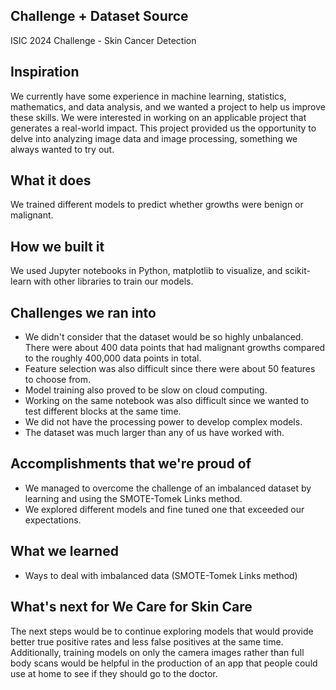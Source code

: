 ## Challenge + Dataset Source
ISIC 2024 Challenge - Skin Cancer Detection

## Inspiration
We currently have some experience in machine learning, statistics, mathematics, and data analysis, and we wanted a project to help us improve these skills. We were interested in working on an applicable project that generates a real-world impact. This project provided us the opportunity to delve into analyzing image data and image processing, something we always wanted to try out.

## What it does
We trained different models to predict whether growths were benign or malignant.

## How we built it
We used Jupyter notebooks in Python, matplotlib to visualize, and scikit-learn with other libraries to train our models.

## Challenges we ran into
* We didn't consider that the dataset would be so highly unbalanced. There were about 400 data points that had malignant growths compared to the roughly 400,000 data points in total.
* Feature selection was also difficult since there were about 50 features to choose from.
* Model training also proved to be slow on cloud computing.
* Working on the same notebook was also difficult since we wanted to test different blocks at the same time.
* We did not have the processing power to develop complex models.
* The dataset was much larger than any of us have worked with.

## Accomplishments that we're proud of
* We managed to overcome the challenge of an imbalanced dataset by learning and using the SMOTE-Tomek Links method.
* We explored different models and fine tuned one that exceeded our expectations.

## What we learned
* Ways to deal with imbalanced data (SMOTE-Tomek Links method)

## What's next for We Care for Skin Care
The next steps would be to continue exploring models that would provide better true positive rates and less false positives at the same time. Additionally, training models on only the camera images rather than full body scans would be helpful in the production of an app that people could use at home to see if they should go to the doctor.
